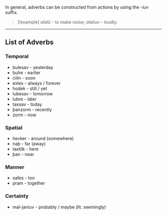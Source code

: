 In general, adverbs can be constructed from actions by using the -_iuv_ suffix.

>[!example] 
>_alalū_ - to make noise; _alaliuv_ - loudly.
- - - -
## List of Adverbs
### Temporal

* bulesav - yesterday
* bulre - earlier
* cilin - soon
* exles - always / forever
* hodek - still / yet
* lubesav - tomorrow
* lubre - later
* taxsav - today
* þanzorm - recently
* zorm - now

### Spatial

* hevker - around (somewhere)
* naþ - far (away)
* taxtilk - here
* þan - near

### Manner

* safes - too
* pram - together

### Certainty

* mal-janiuv - probably / maybe (lit. seemingly)